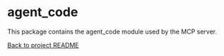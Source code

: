 # agent_code

This package contains the agent_code module used by the MCP server.

[Back to project README](../../README.md)
